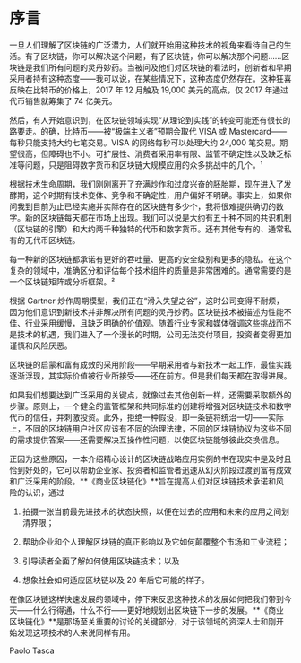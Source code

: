 # 序言

一旦人们理解了区块链的广泛潜力，人们就开始用这种技术的视角来看待自己的生活。有了区块链，你可以解决这个问题，有了区块链，你可以解决那个问题……区块链是我们所有问题的灵丹妙药。当被问及他们对区块链的看法时，创新者和早期采用者持有这种态度——我可以说，在某些情况下，这种态度仍然存在。这种狂喜反映在比特币的价格上，2017 年 12 月触及 19,000 美元的高点，仅 2017 年通过代币销售就筹集了 74 亿美元。

然后，有人开始意识到，在区块链领域实现“从理论到实践”的转变可能还有很长的路要走。的确，比特币——被“极端主义者”预期会取代 VISA 或 Mastercard——每秒只能支持大约七笔交易。VISA 的网络每秒可以处理大约 24,000 笔交易。期望很高，但障碍也不小。可扩展性、消费者采用率有限、监管不确定性以及缺乏标准等问题，只是阻碍数字货币和区块链大规模应用的众多挑战中的几个。¹

根据技术生命周期，我们刚刚离开了充满炒作和过度兴奋的胚胎期，现在进入了发酵期，这个时期有技术变体、竞争和不确定性，用户偏好不明确。事实上，如果你问我到目前为止已经实施并实际存在的区块链有多少个，我将很难提供确切的数字。新的区块链每天都在市场上出现。我们可以说是大约有五十种不同的共识机制（区块链的引擎）和大约两千种独特的代币和数字货币。还有其他专有的、通常私有的无代币区块链。

每一种新的区块链都承诺有更好的吞吐量、更高的安全级别和更多的隐私。在这个复杂的领域中，准确区分和评估每个技术组件的质量是非常困难的。通常需要的是一个区块链矩阵或分析框架。²

根据 Gartner 炒作周期模型，我们正在“滑入失望之谷”，这时公司变得不耐烦，因为他们意识到新技术并非解决所有问题的灵丹妙药。区块链技术被描述为性能不佳、行业采用缓慢，且缺乏明确的价值观。随着行业专家和媒体强调这些挑战而不是技术的机遇，我们进入了一个漫长的时期，公司无法交付项目，投资者变得更加谨慎和风险厌恶。

区块链的启蒙和富有成效的采用阶段——早期采用者与新技术一起工作，最佳实践逐渐浮现，其实际价值被行业所接受——还在前方。但是我们每天都在取得进展。

如果我们想要达到广泛采用的关键点，就像过去其他创新一样，还需要采取额外的步骤。原则上，一个健全的监管框架和共同标准的创建将增强对区块链技术和数字代币的信任，并刺激投资。此外，拒绝一种假设，即一条链将统治一切——实际上，不同的区块链用户社区应该有不同的治理法律，不同的区块链协议为这些不同的需求提供答案——还需要解决互操作性问题，以使区块链能够彼此交换信息。

正因为这些原因，一本介绍精心设计的区块链战略应用实例的书在现实中是及时且恰到好处的，它可以帮助企业家、投资者和监管者迅速从幻灭阶段过渡到富有成效和广泛采用的阶段。**《商业区块链化》**旨在提高人们对区块链技术承诺和风险的认识，通过

1.  拍摄一张当前最先进技术的状态快照，以便在过去的应用和未来的应用之间划清界限；

1.  帮助企业和个人理解区块链的真正影响以及它如何颠覆整个市场和工业流程；

1.  引导读者全面了解如何使用区块链技术；以及

1.  想象社会如何适应区块链以及 20 年后它可能的样子。

在像区块链这样快速发展的领域中，停下来反思这种技术的发展如何把我们带到今天——什么行得通，什么不行——更好地规划出区块链下一步的发展。**《商业区块链化》**是那场至关重要的讨论的关键部分，对于该领域的资深人士和刚开始发现这项技术的人来说同样有用。

Paolo Tasca
